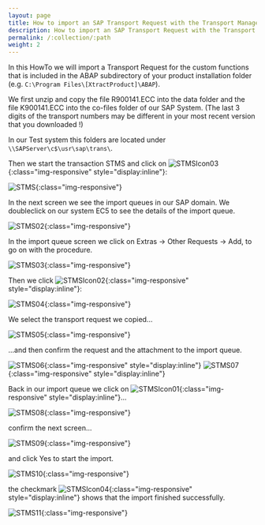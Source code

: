 ```yaml
---
layout: page
title: How to import an SAP Transport Request with the Transport Management System STMS
description: How to import an SAP Transport Request with the Transport Management System STMS
permalink: /:collection/:path
weight: 2
---
```


In this HowTo we will import a Transport Request for the custom functions that is included in the ABAP subdirectory of your product installation folder (e.g. `C:\Program Files\[XtractProduct]\ABAP`).

We first unzip and copy the file R900141.ECC into the data folder and the file K900141.ECC into the co-files folder of our SAP System. (The last 3 digits of the transport numbers may be different in your most recent version that you downloaded !)

In our Test system this folders are located under `\\SAPServer\c$\usr\sap\trans\`.

Then we start the transaction STMS and click on ![STMSIcon03](/img/contents/STMSIcon03.png){:class="img-responsive" style="display:inline"}:

![STMS](/img/contents/STMS.png){:class="img-responsive"}

In the next screen we see the import queues in our SAP domain. 
We doubleclick on our system EC5 to see the details of the import queue. 

![STMS02](/img/contents/STMS02.png){:class="img-responsive"}

In the import queue screen we click on Extras -> Other Requests -> Add, to go on with the procedure.

![STMS03](/img/contents/STMS03.png){:class="img-responsive"}

Then we click  ![STMSIcon02](/img/contents/STMSIcon02.png){:class="img-responsive" style="display:inline"}:

![STMS04](/img/contents/STMS04.png){:class="img-responsive"}

We select the transport request we copied...

![STMS05](/img/contents/STMS05.png){:class="img-responsive"}

...and then confirm the request and the attachment to the import queue.

![STMS06](/img/contents/STMS06.png){:class="img-responsive" style="display:inline"}
![STMS07](/img/contents/STMS07.png){:class="img-responsive" style="display:inline"}

Back in our import queue we click on ![STMSIcon01](/img/contents/STMSIcon01.png){:class="img-responsive" style="display:inline"}...

![STMS08](/img/contents/STMS08.png){:class="img-responsive"}

confirm the next screen...

![STMS09](/img/contents/STMS09.png){:class="img-responsive"}

and click Yes to start the import.

![STMS10](/img/contents/STMS10.png){:class="img-responsive"}

the checkmark ![STMSIcon04](/img/contents/STMSIcon04.png){:class="img-responsive" style="display:inline"}
 shows that the import finished successfully.

![STMS11](/img/contents/STMS11.png){:class="img-responsive"}
